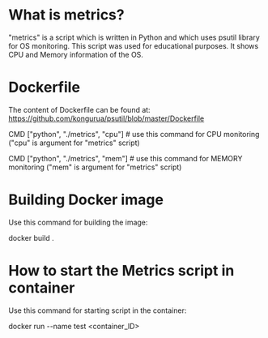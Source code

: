  # What is metrics?
"metrics" is a script which is written in Python and which uses psutil library for OS monitoring.
This script was used for educational purposes.
It shows CPU and Memory information of the OS. 
 
 # Dockerfile
The content of Dockerfile can be found at:
https://github.com/kongurua/psutil/blob/master/Dockerfile

CMD ["python", "./metrics", "cpu"]  # use this command for CPU monitoring ("cpu" is argument for "metrics" script)

CMD ["python", "./metrics", "mem"]  # use this command for MEMORY monitoring ("mem" is argument for "metrics" script)

 # Building Docker image
Use this command for building the image:

docker build .

 # How to start the Metrics script in container
Use this command for starting script in the container:

docker run --name test <container_ID>
